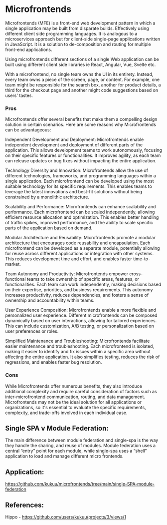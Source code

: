 # Microfrontends

Microfrontends (MFE) is a front-end web development pattern in which a single application may be built from disparate builds. Effectively using different client side programming languages. It is analogous to a microservices approach but for client-side single-page applications written in JavaScript. It is a solution to de-composition and routing for multiple front-end applications.

Using microfrontends different sections of a single Web application can be built using different client side libraries ie React, Angular, Vue, Svelte etc.

With a microfrontend, no single team owns the UI in its entirety. Instead, every team owns a piece of the screen, page, or content. For example, one team might be responsible for the search box, another for product details, a third for the checkout page and another might code suggestions based on users' tastes.

### Pros 

Microfrontends offer several benefits that make them a compelling design solution in certain scenarios. Here are some reasons why Microfrontends can be advantageous:

Independent Development and Deployment: Microfrontends enable independent development and deployment of different parts of the application. This allows development teams to work autonomously, focusing on their specific features or functionalities. It improves agility, as each team can release updates or bug fixes without impacting the entire application.

Technology Diversity and Innovation: Microfrontends allow the use of different technologies, frameworks, and programming languages within a single application. Each microfrontend can be developed using the most suitable technology for its specific requirements. This enables teams to leverage the latest innovations and best-fit solutions without being constrained by a monolithic architecture.

Scalability and Performance: Microfrontends can enhance scalability and performance. Each microfrontend can be scaled independently, allowing efficient resource allocation and optimization. This enables better handling of traffic spikes, improved performance, and the ability to scale specific parts of the application based on demand.

Modular Architecture and Reusability: Microfrontends promote a modular architecture that encourages code reusability and encapsulation. Each microfrontend can be developed as a separate module, potentially allowing for reuse across different applications or integration with other systems. This reduces development time and effort, and enables faster time-to-market.

Team Autonomy and Productivity: Microfrontends empower cross-functional teams to take ownership of specific areas, features, or functionalities. Each team can work independently, making decisions based on their expertise, priorities, and business requirements. This autonomy increases productivity, reduces dependencies, and fosters a sense of ownership and accountability within teams.

User Experience Composition: Microfrontends enable a more flexible and personalized user experience. Different microfrontends can be composed dynamically based on user interactions, allowing for tailored experiences. This can include customization, A/B testing, or personalization based on user preferences or roles.

Simplified Maintenance and Troubleshooting: Microfrontends facilitate easier maintenance and troubleshooting. Each microfrontend is isolated, making it easier to identify and fix issues within a specific area without affecting the entire application. It also simplifies testing, reduces the risk of regressions, and enables faster bug resolution.

### Cons
While Microfrontends offer numerous benefits, they also introduce additional complexity and require careful consideration of factors such as inter-microfrontend communication, routing, and data management. Microfrontends may not be the ideal solution for all applications or organizations, so it's essential to evaluate the specific requirements, complexity, and trade-offs involved in each individual case.

## Single SPA v Module Federation:
The main difference between module federation and single-spa is the way they handle the sharing, and reuse of modules.
Module federation uses a central “entry” point for each module, while single-spa uses a “shell” application to load and manage different micro frontends.

## Application:
https://github.com/kukuu/microfrontends/tree/main/single-SPA-module-federation

## References:
Hippo - https://github.com/users/kukuu/projects/3/views/1
